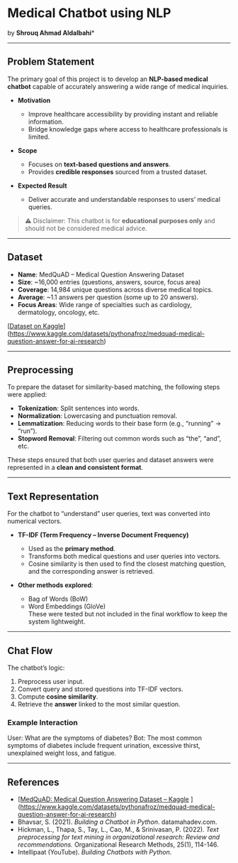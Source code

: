 # Medical Chatbot using NLP  

by **Shrouq Ahmad Aldalbahi***  

---

## Problem Statement  

The primary goal of this project is to develop an **NLP-based medical chatbot** capable of accurately answering a wide range of medical inquiries.  

- **Motivation**  
  - Improve healthcare accessibility by providing instant and reliable information.  
  - Bridge knowledge gaps where access to healthcare professionals is limited.  

- **Scope**  
  - Focuses on **text-based questions and answers**.  
  - Provides **credible responses** sourced from a trusted dataset.  

- **Expected Result**  
  - Deliver accurate and understandable responses to users’ medical queries.  

> ⚠️ Disclaimer: This chatbot is for **educational purposes only** and should not be considered medical advice.  

---

## Dataset  

- **Name**: MedQuAD – Medical Question Answering Dataset  
- **Size**: ~16,000 entries (questions, answers, source, focus area)  
- **Coverage**: 14,984 unique questions across diverse medical topics.  
- **Average**: ~1.1 answers per question (some up to 20 answers).  
- **Focus Areas**: Wide range of specialties such as cardiology, dermatology, oncology, etc.  

[[Dataset on Kaggle](https://www.kaggle.com/datasets/abhinavwalia95/medquad)](https://www.kaggle.com/datasets/pythonafroz/medquad-medical-question-answer-for-ai-research)  

---

## Preprocessing  

To prepare the dataset for similarity-based matching, the following steps were applied:  

- **Tokenization**: Split sentences into words.  
- **Normalization**: Lowercasing and punctuation removal.  
- **Lemmatization**: Reducing words to their base form (e.g., “running” → “run”).  
- **Stopword Removal**: Filtering out common words such as “the”, “and”, etc.  

These steps ensured that both user queries and dataset answers were represented in a **clean and consistent format**.  

---

## Text Representation  

For the chatbot to “understand” user queries, text was converted into numerical vectors.  

- **TF-IDF (Term Frequency – Inverse Document Frequency)**  
  - Used as the **primary method**.  
  - Transforms both medical questions and user queries into vectors.  
  - Cosine similarity is then used to find the closest matching question, and the corresponding answer is retrieved.  

- **Other methods explored**:  
  - Bag of Words (BoW)  
  - Word Embeddings (GloVe)  
  These were tested but not included in the final workflow to keep the system lightweight.  

---

## Chat Flow  

The chatbot’s logic:  

1. Preprocess user input.  
2. Convert query and stored questions into TF-IDF vectors.  
3. Compute **cosine similarity**.  
4. Retrieve the **answer** linked to the most similar question.  

### Example Interaction  
User: What are the symptoms of diabetes?
Bot: The most common symptoms of diabetes include frequent urination, excessive thirst, unexplained weight loss, and fatigue.



---

## References  

- [[MedQuAD: Medical Question Answering Dataset – Kaggle](https://www.kaggle.com/datasets/abhinavwalia95/medquad)  ](https://www.kaggle.com/datasets/pythonafroz/medquad-medical-question-answer-for-ai-research)
- Bhavsar, S. (2021). *Building a Chatbot in Python*. datamahadev.com.  
- Hickman, L., Thapa, S., Tay, L., Cao, M., & Srinivasan, P. (2022). *Text preprocessing for text mining in organizational research: Review and recommendations.* Organizational Research Methods, 25(1), 114-146.  
- Intellipaat (YouTube). *Building Chatbots with Python*.  

